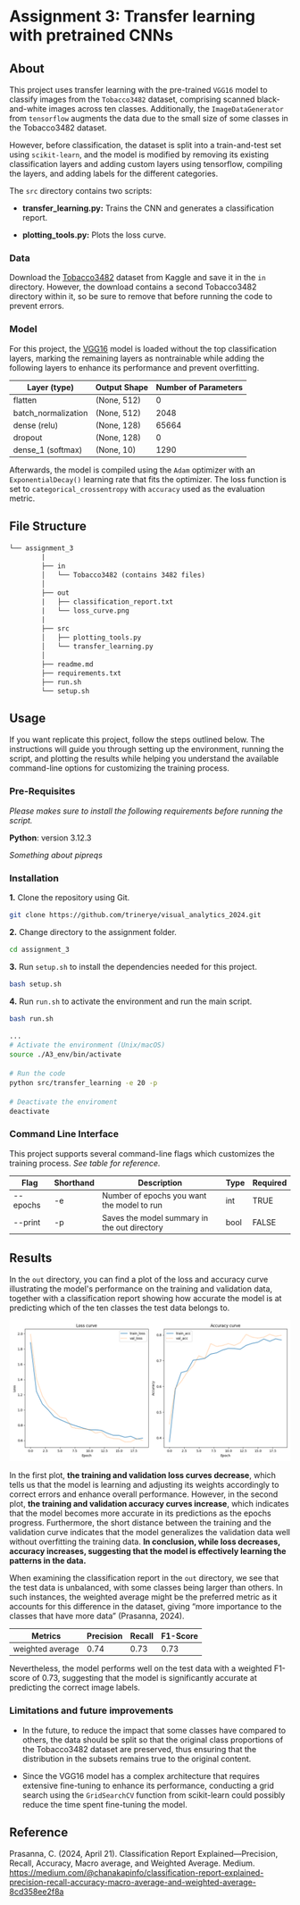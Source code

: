 # Assignment 3: Transfer learning with pretrained CNNs

## About

This project uses transfer learning with the pre-trained ``VGG16`` model to classify images from the ``Tobacco3482`` dataset, comprising scanned black-and-white images across ten classes. Additionally, the ``ImageDataGenerator`` from ``tensorflow`` augments the data due to the small size of some classes in the Tobacco3482 dataset.

However, before classification, the dataset is split into a train-and-test set using ``scikit-learn``, and the model is modified by removing its existing classification layers and adding custom layers using tensorflow, compiling the layers, and adding labels for the different categories. 

The ``src`` directory contains two scripts:

-  **transfer_learning.py:** Trains the CNN and generates a classification report.

- **plotting_tools.py:** Plots the loss curve.


### Data

Download the [Tobacco3482](https://www.kaggle.com/datasets/patrickaudriaz/tobacco3482jpg) dataset from Kaggle and save it in the ``in`` directory. However, the download contains a second Tobacco3482 directory within it, so be sure to remove that before running the code to prevent errors.

### Model

For this project, the [VGG16](https://keras.io/api/applications/vgg/) model is loaded without the top classification layers, marking the remaining layers as nontrainable while adding the following layers to enhance its performance and prevent overfitting.

|Layer (type)       |Output Shape|Number of Parameters|
|-------------------|------------|--------------------|
|flatten            |(None, 512) |0                   |
|batch_normalization|(None, 512) |2048                |
|dense (relu)       |(None, 128) |65664               |
|dropout            |(None, 128) |0                   |
|dense_1 (softmax)  |(None, 10)  |1290                |

Afterwards, the model is compiled using the ``Adam`` optimizer with an ``ExponentialDecay()`` learning rate that fits the optimizer. The loss function is set to ``categorical_crossentropy`` with ``accuracy`` used as the evaluation metric.

##  File Structure

```
└── assignment_3
        |
        ├── in
        │   └── Tobacco3482 (contains 3482 files)
        │      
        ├── out
        |   ├── classification_report.txt
        |   └── loss_curve.png
        |
        ├── src
        │   ├── plotting_tools.py
        │   └── transfer_learning.py
        │     
        ├── readme.md
        ├── requirements.txt
        ├── run.sh
        └── setup.sh
```
## Usage

If you want replicate this project, follow the steps outlined below. The instructions will guide you through setting up the environment, running the script, and plotting the results while helping you understand the available command-line options for customizing the training process. 

### Pre-Requisites

*Please makes sure to install the following requirements before running the script.*

**Python**: version 3.12.3

*Something about pipreqs*

### Installation

**1.** Clone the repository using Git.
```sh
git clone https://github.com/trinerye/visual_analytics_2024.git
```

**2.** Change directory to the assignment folder.
```sh
cd assignment_3
```

**3.** Run ``setup.sh`` to install the dependencies needed for this project. 
```sh
bash setup.sh
```
**4.** Run ``run.sh`` to activate the environment and run the main script. 
```sh
bash run.sh
```
```sh
...
# Activate the environment (Unix/macOS)
source ./A3_env/bin/activate

# Run the code
python src/transfer_learning -e 20 -p

# Deactivate the enviroment
deactivate
```

### Command Line Interface  

This project supports several command-line flags which customizes the training process. *See table for reference.*

|Flag      |Shorthand|Description                                 |Type|Required|
|----------|---------|--------------------------------------------|----|--------|
| --epochs | -e      |Number of epochs you want the model to run  |int |TRUE    |
| --print  | -p      |Saves the model summary in the out directory|bool|FALSE   |

## Results 

In the ``out`` directory, you can find a plot of the loss and accuracy curve illustrating the model's performance on the training and validation data, together with a classification report showing how accurate the model is at predicting which of the ten classes the test data belongs to. 

![plot](out/loss_curve.png)

In the first plot, **the training and validation loss curves decrease**, which tells us that the model is learning and adjusting its weights accordingly to correct errors and enhance overall performance. However, in the second plot, **the training and validation accuracy curves increase**, which indicates that the model becomes more accurate in its predictions as the epochs progress. Furthermore, the short distance between the training and the validation curve indicates that the model generalizes the validation data well without overfitting the training data. **In conclusion, while loss decreases, accuracy increases, suggesting that the model is effectively learning the patterns in the data.** 

When examining the classification report in the ``out`` directory, we see that the test data is unbalanced, with some classes being larger than others. In such instances, the weighted average might be the preferred metric as it accounts for this difference in the dataset, giving “more importance to the classes that have more data” (Prasanna, 2024).

|Metrics         |Precision   |Recall|F1-Score|
|----------------|------------|------|--------|
|weighted average|0.74        |0.73  |0.73    |

Nevertheless, the model performs well on the test data with a weighted F1-score of 0.73, suggesting that the model is significantly accurate at predicting the correct image labels.

### Limitations and future improvements 

- In the future, to reduce the impact that some classes have compared to others, the data should be split so that the original class proportions of the Tobacco3482 dataset are preserved, thus ensuring that the distribution in the subsets remains true to the original content.

- Since the VGG16 model has a complex architecture that requires extensive fine-tuning to enhance its performance, conducting a grid search using the ``GridSearchCV`` function from scikit-learn could possibly reduce the time spent fine-tuning the model.

## Reference

Prasanna, C. (2024, April 21). Classification Report Explained—Precision, Recall, Accuracy, Macro average, and Weighted Average. Medium. https://medium.com/@chanakapinfo/classification-report-explained-precision-recall-accuracy-macro-average-and-weighted-average-8cd358ee2f8a



